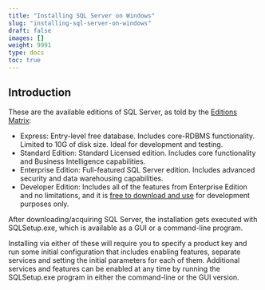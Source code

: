 ```yaml
---
title: "Installing SQL Server on Windows"
slug: "installing-sql-server-on-windows"
draft: false
images: []
weight: 9991
type: docs
toc: true
---
```


## Introduction
These are the available editions of SQL Server, as told by the [Editions Matrix][1]:

 - Express: Entry-level free database. Includes core-RDBMS functionality. Limited to 10G of disk size. Ideal for development and testing.
 - Standard Edition: Standard Licensed edition. Includes core functionality and Business Intelligence capabilities.
 - Enterprise Edition: Full-featured SQL Server edition. Includes advanced security and data warehousing capabilities. 
 - Developer Edition: Includes all of the features from Enterprise Edition and no limitations, and it is [free to download and use][2] for development purposes only. 


After downloading/acquiring SQL Server, the installation gets executed with SQLSetup.exe, which is available as a GUI or a command-line program.

Installing via either of these will require you to specify a product key and run some initial configuration that includes enabling features, separate services and setting the initial parameters for each of them. Additional services and features can be enabled at any time by running the SQLSetup.exe program in either the command-line or the GUI version. 

  [1]: https://www.microsoft.com/en/server-cloud/products/sql-server-editions/overview.aspx
  [2]: https://www.microsoft.com/en-us/cloud-platform/sql-server-editions-developers

